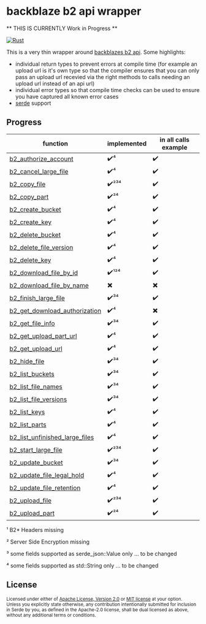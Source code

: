 # backblaze b2 api wrapper


** THIS IS CURRENTLY Work in Progress **



[![Rust](https://github.com/Tomok/rust_backblaze_b2_api_async_plain/actions/workflows/rust.yml/badge.svg)](https://github.com/Tomok/rust_backblaze_b2_api_async_plain/actions/workflows/rust.yml)

This is a very thin wrapper around [backblazes b2 api](https://www.backblaze.com/b2/docs/).
Some highlights:
* individual return types to prevent errors at compile time (for example an upload url is it's own type so that the compiler ensures that you can only pass an upload url recevied via the right methods to calls needing an upload url instead of an api url)
* individual error types so that compile time checks can be used to ensure you have captured all known error cases
* [serde](https://serde.rs) support

## Progress
| function  | implemented  | in all calls example  |
|---|---|---|
|[b2_authorize_account](https://www.backblaze.com/b2/docs/b2_authorize_account.html)|✔️⁴|✔️|
|[b2_cancel_large_file](https://www.backblaze.com/b2/docs/b2_cancel_large_file.html)|✔️⁴|✔️|
|[b2_copy_file](https://www.backblaze.com/b2/docs/b2_copy_file.html)|✔️²³⁴|✔️|
|[b2_copy_part](https://www.backblaze.com/b2/docs/b2_copy_part.html)|✔️²⁴|✔️|
|[b2_create_bucket](https://www.backblaze.com/b2/docs/b2_create_bucket.html)|✔️⁴|✔️|
|[b2_create_key](https://www.backblaze.com/b2/docs/b2_create_key.html)|✔️⁴|✔️|
|[b2_delete_bucket](https://www.backblaze.com/b2/docs/b2_delete_bucket.html)|✔️⁴|✔️|
|[b2_delete_file_version](https://www.backblaze.com/b2/docs/b2_delete_file_version.html)|✔️⁴|✔️|
|[b2_delete_key](https://www.backblaze.com/b2/docs/b2_delete_key.html)|✔️⁴|✔️|
|[b2_download_file_by_id](https://www.backblaze.com/b2/docs/b2_download_file_by_id.html)|✔️¹²⁴|✔️|
|[b2_download_file_by_name](https://www.backblaze.com/b2/docs/b2_download_file_by_name.html)|✖️|✖️|
|[b2_finish_large_file](https://www.backblaze.com/b2/docs/b2_finish_large_file.html)|✔️³⁴|✔️|
|[b2_get_download_authorization](https://www.backblaze.com/b2/docs/b2_get_download_authorization.html)|✔️⁴|✖️|
|[b2_get_file_info](https://www.backblaze.com/b2/docs/b2_get_file_info.html)|✔️³⁴|✔️|
|[b2_get_upload_part_url](https://www.backblaze.com/b2/docs/b2_get_upload_part_url.html)|✔️⁴|✔️|
|[b2_get_upload_url](https://www.backblaze.com/b2/docs/b2_get_upload_url.html)|✔️⁴|✔️|
|[b2_hide_file](https://www.backblaze.com/b2/docs/b2_hide_file.html)|✔️³⁴|✔️|
|[b2_list_buckets](https://www.backblaze.com/b2/docs/b2_list_buckets.html)|✔️³⁴|✔️|
|[b2_list_file_names](https://www.backblaze.com/b2/docs/b2_list_file_names.html)|✔️³⁴|✔️|
|[b2_list_file_versions](https://www.backblaze.com/b2/docs/b2_list_file_versions.html)|✔️³⁴|✔️|
|[b2_list_keys](https://www.backblaze.com/b2/docs/b2_list_keys.html)|✔️⁴|✔️|
|[b2_list_parts](https://www.backblaze.com/b2/docs/b2_list_parts.html)|✔️⁴|✔️|
|[b2_list_unfinished_large_files](https://www.backblaze.com/b2/docs/b2_list_unfinished_large_files.html)|✔️⁴|✔️|
|[b2_start_large_file](https://www.backblaze.com/b2/docs/b2_start_large_file.html)|✔️²³⁴|✔️|
|[b2_update_bucket](https://www.backblaze.com/b2/docs/b2_update_bucket.html)|✔️³⁴|✔️|
|[b2_update_file_legal_hold](https://www.backblaze.com/b2/docs/b2_update_file_legal_hold.html)|✔️⁴|✔️|
|[b2_update_file_retention](https://www.backblaze.com/b2/docs/b2_update_file_retention.html)|✔️⁴|✔️|
|[b2_upload_file](https://www.backblaze.com/b2/docs/b2_upload_file.html)|✔️²³⁴|✔️|
|[b2_upload_part](https://www.backblaze.com/b2/docs/b2_upload_part.html)|✔️²⁴|✔️|
 
 ¹ B2* Headers missing
 
 ² Server Side Encryption missing
 
 ³ some fields supported as serde_json::Value only ... to be changed
 
 ⁴ some fields supported as std::String only ... to be changed
 
## License

<sup>
Licensed under either of <a href="LICENSE-APACHE">Apache License, Version
2.0</a> or <a href="LICENSE-MIT">MIT license</a> at your option.
</sup>

<br>

<sub>
Unless you explicitly state otherwise, any contribution intentionally submitted
for inclusion in Serde by you, as defined in the Apache-2.0 license, shall be
dual licensed as above, without any additional terms or conditions.
</sub>
